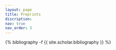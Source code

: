 ```yaml
---
layout: page
title: Preprints
discription: 
nav: true
nav_order: 3
---
```

<!-- _pages/publications.md -->
<div class="publications">

{% bibliography -f {{ site.scholar.bibliography }} %}

</div>
